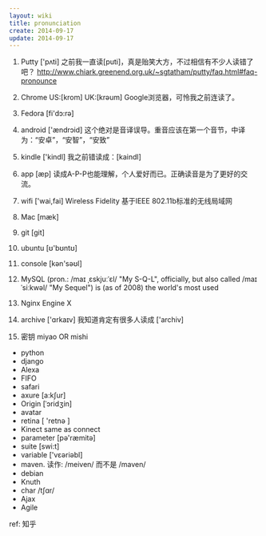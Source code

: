 ```yaml
---
layout: wiki
title: pronunciation
create: 2014-09-17
update: 2014-09-17
---
```



1. Putty ['pʌti] 
之前我一直读[puti]，真是贻笑大方，不过相信有不少人读错了吧？
http://www.chiark.greenend.org.uk/~sgtatham/putty/faq.html#faq-pronounce

2. Chrome US:[krom] UK:[krəum]
Google浏览器，可怜我之前连读了。

3. Fedora [fi'dɔ:rə]

4. android ['ændrɔid]
这个绝对是音译误导。重音应该在第一个音节，中译为：“安卓”，“安智”，“安致”

5. kindle ['kindl]
我之前错读成：[kaindl]

6. app [æp]
读成A-P-P也能理解，个人爱好而已。正确读音是为了更好的交流。

7. wifi ['wai,fai]
Wireless Fidelity 基于IEEE 802.11b标准的无线局域网

8. Mac [mæk]

9. git [git]

10. ubuntu [ʊ'bʊntʊ]

11. console [kən'səʊl]

12. MySQL (pron.: /maɪ ˌɛskjuːˈɛl/ "My S-Q-L", officially, but also called /maɪ ˈsiːkwəl/ "My Sequel") is (as of 2008) the world's most used

13. Nginx Engine X

14. archive ['ɑrkaɪv] 我知道肯定有很多人读成 ['archiv]

15. 密钥 miyao OR mishi

- python
- django
- Alexa
- FIFO
- safari
- axure [a:k∫ur]
- Origin [ˈɔridʒin]
- avatar
- retina  [ 'retnə ]
- Kinect same as connect
- parameter [pə'ræmitə]
- suite [swi:t]
- variable ['vεəriəbl]
- maven. 读作: /meiven/ 而不是 /maven/
- debian
- Knuth
- char /tʃɑr/ 
- Ajax
- Agile

ref: 知乎
